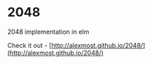 # 2048
2048 implementation in elm

Check it out - [http://alexmost.github.io/2048/](http://alexmost.github.io/2048/)
